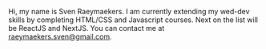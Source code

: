 Hi, my name is Sven Raeymaekers.
I am currently extending my wed-dev skills by completing HTML/CSS and Javascript courses.
Next on the list will be ReactJS and NextJS. 
You can contact me at raeymaekers.sven@gmail.com.

<!---
SvenRaeymaekers/SvenRaeymaekers is a ✨ special ✨ repository because its `README.md` (this file) appears on your GitHub profile.
You can click the Preview link to take a look at your changes.
--->
